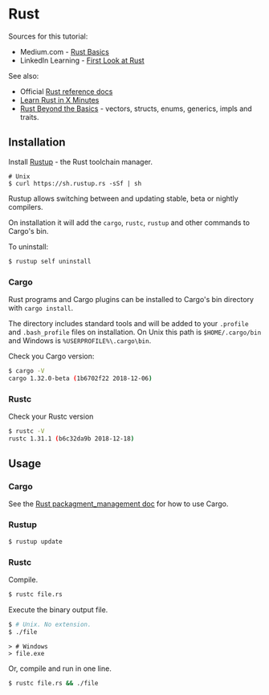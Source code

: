 # Rust

Sources for this tutorial:

- Medium.com - [Rust Basics](https://medium.com/learning-rust/rust-basics-e73304ab35c7)
- LinkedIn Learning - [First Look at Rust](https://www.linkedin.com/learning/first-look-rust)

See also:

- Official [Rust reference docs](https://doc.rust-lang.org/reference/introduction.html)
- [Learn Rust in X Minutes](https://learnxinyminutes.com/docs/rust/)
- [Rust Beyond the Basics](https://medium.com/learning-rust/rust-beyond-the-basics-4fc697e3bf4f) - vectors, structs, enums, generics, impls and traits.


## Installation

Install [Rustup](https://rustup.rs/) - the Rust toolchain manager.

```
# Unix
$ curl https://sh.rustup.rs -sSf | sh
```

Rustup allows switching between and updating stable, beta or nightly compilers.

On installation it will add the `cargo`, `rustc`, `rustup` and other commands to Cargo's bin.


To uninstall:

```bash
$ rustup self uninstall
```


### Cargo

Rust programs and Cargo plugins can be installed to Cargo's bin directory with `cargo install`.

The directory includes standard tools and will be added to your `.profile` and `.bash_profile` files on installation. On Unix this path is `$HOME/.cargo/bin` and Windows is `%USERPROFILE%\.cargo\bin`.

Check you Cargo version:

```bash
$ cargo -V
cargo 1.32.0-beta (1b6702f22 2018-12-06)
```


### Rustc

Check your Rustc version

```bash
$ rustc -V
rustc 1.31.1 (b6c32da9b 2018-12-18)
```


## Usage


### Cargo

See the [Rust packagment_management doc](package_management/README.md) for how to use Cargo.


### Rustup

```bash
$ rustup update
```

### Rustc

Compile.

```bash
$ rustc file.rs
```

Execute the binary output file.

```bash
$ # Unix. No extension.
$ ./file
```

```
> # Windows
> file.exe
```

Or, compile and run in one line.

```bash
$ rustc file.rs && ./file
```
